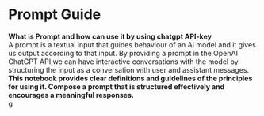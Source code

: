 # <strong> Prompt Guide </strong>
 <strong> What is Prompt and how can use it by using chatgpt API-key </strong>
 <br>
 A prompt is a textual input that guides  behaviour of an AI model and it gives us output according to that input. By providing a prompt in the OpenAI ChatGPT API,we  can have interactive conversations  with the model by structuring the input as a conversation with user and assistant messages.<br>
 <strong> This notebook provides clear definitions and guidelines of the principles for using it. Compose a prompt that is structured effectively and encourages a meaningful responses.
</strong><br>
g